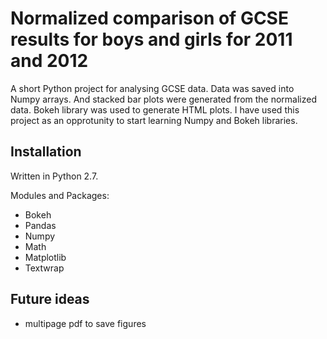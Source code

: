 # Normalized comparison of GCSE results for boys and girls for 2011 and 2012

A short Python project for analysing GCSE data. 
Data was saved into Numpy arrays. And stacked bar plots were generated from the normalized data. Bokeh library was used to generate HTML plots.
I have used this project as an opprotunity to start learning Numpy and Bokeh libraries.

## Installation

Written in Python 2.7. 

Modules and Packages:

* Bokeh
* Pandas
* Numpy
* Math
* Matplotlib
* Textwrap

## Future ideas

* multipage pdf to save figures